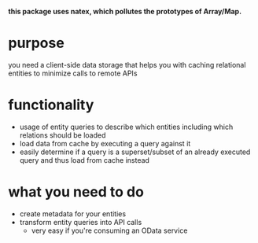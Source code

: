 **this package uses natex, which pollutes the prototypes of Array/Map.**

# purpose
you need a client-side data storage that helps you with caching relational entities to minimize calls to remote APIs

# functionality
* usage of entity queries to describe which entities including which relations should be loaded
* load data from cache by executing a query against it
* easily determine if a query is a superset/subset of an already executed query and thus load from cache instead

# what you need to do
* create metadata for your entities
* transform entity queries into API calls
    * very easy if you're consuming an OData service
